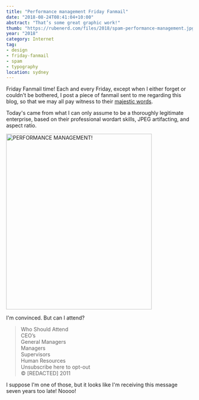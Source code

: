 ```yaml
---
title: "Performance management Friday Fanmail"
date: "2018-08-24T08:41:04+10:00"
abstract: "That’s some great graphic work!"
thumb: "https://rubenerd.com/files/2018/spam-performance-management.jpg"
year: "2018"
category: Internet
tag:
- design
- friday-fanmail
- spam
- typography
location: sydney
---
```

Friday Fanmail time! Each and every Friday, except when I either forget or couldn't be bothered, I post a piece of fanmail sent to me regarding this blog, so that we may all pay witness to their [majestic words].

Today's came from what I can only assume to be a thoroughly legitimate enterprise, based on their professional wordart skills, JPEG artifacting, and aspect ratio.

<p><img src="https://rubenerd.com/files/2018/spam-performance-management.jpg" alt="PERFORMANCE MANAGEMENT!" style="width:393px; height:475px;" /></p>

I'm convinced. But can I attend?

> Who Should Attend  
> CEO’s  
> General Managers  
> Managers  
> Supervisors  
> Human Resources  
> Unsubscribe here to opt-out  
> © [REDACTED] 2011

I suppose I'm one of those, but it looks like I'm receiving this message seven years too late! Noooo!

[majestic words]: https://rubenerd.com/tag/friday-fanmail/

